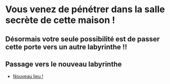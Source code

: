 # Vous venez de pénétrer dans la salle secrète de cette maison !
## Désormais votre seule possibilité est de passer cette porte vers un autre labyrinthe !!



## Passage vers le nouveau labyrinthe

- [Nouveau lieu !](https://github.com/cfourcaud/TP2_GRP3_Labyrinthe/blob/main/index.md)
